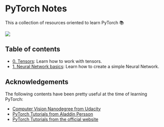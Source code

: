 # PyTorch Notes

This a collection of resources oriented to learn PyTorch 📚

<img src="https://miro.medium.com/max/2400/1*aqNgmfyBIStLrf9k7d9cng.jpeg" align="center">

## Table of contents

- [0. Tensors](https://github.com/aaronespasa/pytorch-notes/blob/main/0.Tensors.ipynb): Learn how to work with tensors.
- [1. Neural Network basics](https://github.com/aaronespasa/pytorch-notes/blob/main/1.Neural-Network.ipynb): Learn how to create a simple Neural Network.


## Acknowledgements

The following contents have been pretty useful at the time of learning PyTorch:

- [Computer Vision Nanodegree from Udacity](https://www.udacity.com/course/computer-vision-nanodegree--nd891)
- [PyTorch Tutorials from Aladdin Persson](https://youtube.com/playlist?list=PLhhyoLH6IjfxeoooqP9rhU3HJIAVAJ3Vz)
- [PyTorch Tutorials from the official website](https://pytorch.org/tutorials/)
